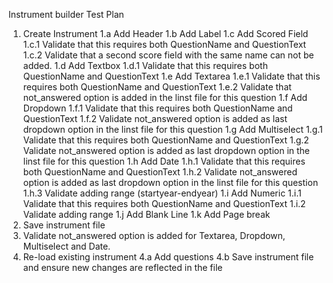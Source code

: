 Instrument builder Test Plan

1.  Create Instrument
    1.a Add Header
    1.b Add Label
    1.c Add Scored Field
      1.c.1 Validate that this requires both QuestionName and QuestionText
      1.c.2 Validate that a second score field with the same name can not be added.
    1.d Add Textbox
      1.d.1 Validate that this requires both QuestionName and QuestionText
    1.e Add Textarea
      1.e.1 Validate that this requires both QuestionName and QuestionText
      1.e.2 Validate that not_answered option is added in the linst file for this question
    1.f Add Dropdown
     1.f.1 Validate that this requires both QuestionName and QuestionText
     1.f.2 Validate not_answered option is added as last dropdown option in the linst file
           for this question
    1.g Add Multiselect
      1.g.1 Validate that this requires both QuestionName and QuestionText
      1.g.2 Validate not_answered option is added as last dropdown option in the linst file
            for this question
    1.h Add Date
      1.h.1 Validate that this requires both QuestionName and QuestionText
      1.h.2 Validate not_answered option is added as last dropdown option in the linst file
            for this question
      1.h.3 Validate adding range (startyear-endyear)
    1.i Add Numeric
      1.i.1 Validate that this requires both QuestionName and QuestionText
      1.i.2 Validate adding range
    1.j Add Blank Line
    1.k Add Page break
2.  Save instrument file
3.  Validate not_answered option is added for Textarea, Dropdown, Multiselect and Date.
4.  Re-load existing instrument
    4.a Add questions
    4.b Save instrument file and ensure new changes are reflected in the file
